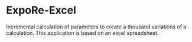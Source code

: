 # ExpoRe-Excel
Incremental calculation of parameters to create a thousand variations of a calculation. This application is based on an excel spreadsheet.

